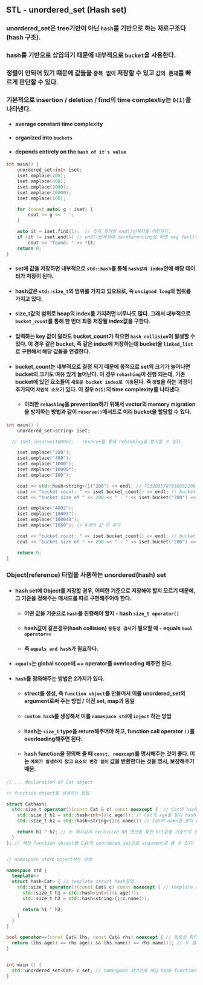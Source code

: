 ## STL - unordered_set (Hash set)

### unordered_set은 tree기반이 아닌 `hash`를 기반으로 하는 자료구조다 (hash 구조).

### hash를 기반으로 삽입되기 때문에 내부적으로 `bucket`을 사용한다.

### 정렬이 안되어 있기 떄문에 값들을 `중복 없이` 저장할 수 있고 `값의 존재`를 빠르게 판단할 수 있다.

### 기본적으로 insertion / deletion / find의 time complextiy는 `O(1)`을 나타낸다.

- #### average constant time complexity
- #### organized into `buckets`
- #### depends entirely on the `hash of it's value`

```cpp
int main() {
	unordered_set<int> iset;
	iset.emplace(200);
	iset.emplace(400);
	iset.emplace(1000);
	iset.emplace(10000);
	iset.emplace(100);

	for (const auto& g : iset) {
		cout << g << ' ';
	}

	auto it = iset.find(1);  // 찾지 못하면 end()반복자를 리턴한다.
	if (it != iset.end()) // end()반복자에 dereferencing을 하면 seg fault가 발생한다.
		cout << "found: " << *it;
	return 0;
}
```

- #### set에 값을 저장하면 내부적으로 `std::hash`를 통해 `hash값의 index`안에 해당 데이터가 저장이 된다.
- #### hash값은 `std::size_t`의 범위를 가지고 있으므로, 즉 `unsigned long`의 범위를 가지고 있다.
- #### size_t값의 범위로 heap의 index를 가지려면 너무나도 많다. 그래서 내부적으로 `bucket_count`를 통해 한 번더 최종 저장될 index값을 구한다.
- #### 입력하는 key 값이 달라도 bucket_count가 작으면 `hash collision`이 발생할 수 있다. 이 경우 같은 bucket, 즉 같은 index에 저장하는데 bucket을 `linked_list`로 구현해서 해당 값들을 연결한다.
- #### bucket_count는 내부적으로 결정 되기 때문에 동적으로 set의 크기가 늘어나면 bucket의 크기도 여유 있게 늘어난다. 이 경우 `rehashing`이 진행 되는데, 기존 bucket에 있던 요소들이 `새로운 bucket index로 이동`된다. 즉 `정렬`을 하는 과정이 추가되어 `자원적 소모`가 있다. 이 경우 `O(1)`의 time complexity를 나타낸다.
  - #### 이러한 `rehashing`을 prevention하기 위해서 vector의 memory migration을 방지하는 방법과 같이 `reserve()`메서드로 미리 bucket을 할당할 수 있다.

```cpp
int main() {
	unordered_set<string> iset;

  // iset.reserve(10000); - reserve를 통해 rehashing을 방지할 수 있다.

	iset.emplace("200");
	iset.emplace("400");
	iset.emplace("1000");
	iset.emplace("10000");
	iset.emplace("100");

	cout << std::hash<string>{}("200") << endl; // 7232055787856632106 - string "200"의 hash값
	cout << "bucket count: " << iset.bucket_count() << endl; // bucket의 개수 - 5
	cout << "bucket size of " << 200 << " : " << iset.bucket("200") << endl; // "200"의 hash값이 저장된 bucket의 index - 1

	iset.emplace("4002");
	iset.emplace("10003");
	iset.emplace("100040");
	iset.emplace("1050"); // 4개의 값 더 추가

	cout << "bucket count: " << iset.bucket_count() << endl; // bucket count: 11
	cout << "bucket size of " << 200 << " : " << iset.bucket("200") << endl; // 0 - rehashing으로 인한 bucket재정렬 - O(n)

	return 0;
}
```

### Object(reference) 타입을 사용하는 unordered(hash) set

- #### hash set에 Object를 저장할 경우, 어떠한 기준으로 저장해야 할지 모르기 때문에, 그 기준을 정해주는 메서드를 따로 구현해주어야 한다.

  - #### 어떤 값을 기준으로 `hash`를 진행해야 할지 - hash `size_t operator()`
  - #### hash값이 같은경우(hash collision) `동등성 검사`가 필요할 때 - equals `bool operator==`
  - #### 즉 `equals and hash`가 필요하다.

- #### `equals`는 global scope에 == operator를 overloading 해주면 된다.

- #### `hash`를 정의해주는 방법은 2가지가 있다.
  - #### struct를 생성, 즉 `function object`를 만들어서 이를 unordered_set의 argument로써 주는 방법 / 이전 set, map과 동일
  - #### `custom hash`를 생성해서 이를 `namespace std`에 `inject` 하는 방법
  - #### hash는 `size_t` type을 return해주어야 하고, function call operator `()`를 overloading해주면 된다.
  - #### hash function을 정의해 줄 때 `const, noexcept`를 명시해주는 것이 좋다. 이는 `예외가 발생하지 않고` `요소의 변경 없이` 값을 반환한다는 것을 명시, 보장해주기 때문.

```cpp
// ... declaration of Cat object

// function object를 생성하는 방법

struct Cathash{
  std::size_t operator()(const Cat & c) const noexcept {  // Cat의 hash 재정의 - const 함수이며 예외를 일으키지 않음(noexcept)
    std::size_t h1 = std::hash<int>{}(c.age()); // Cat의 age를 받아 hashing
    std::size_t h2 = std::hash<string>{}(c.name()) // Cat의 name을 받아 hashing

    return h1 ^ h2; // 두 해시값의 exclusive OR 연산을 통한 bit값을 기준으로 한 hash값 반환
  }
}; // 해당 function object를 Cat의 unordered_set으로 argument로 줄 수 있다.


// namespace std에 inject하는 방법

namespace std {
  template<>
  struct hash<Cat> { // template struct hash정의
    std::size_t operator()(const Cat& c) const noexcept { // template struct(function object)에서 hash 정의
      std::size_t h1 = std::hash<int>{}(c.age());
      std::size_t h2 = std::hash<string>{}(c.name());

      return h1 ^ h2;
    }
  }
}

bool operator==(const Cat& lhs, const Cat& rhs) noexcept { // 동등성 확인
  return (lhs.age() == rhs.age() && lhs.name() == rhs.name()); // 두 맴버 변수가 같은지 확인함으로써 동등성을 확인 할 수 있다.
}


int main () {
  std::unordered_set<Cat> c_set; // namespace std안에 해당 hash function object 참조
}
```
